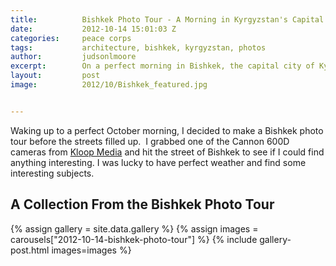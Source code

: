 ```yaml
---
title:			Bishkek Photo Tour - A Morning in Kyrgyzstan's Capital City
date:			2012-10-14 15:01:03 Z
categories:		peace corps
tags:			architecture, bishkek, kyrgyzstan, photos
author:			judsonlmoore
excerpt:		On a perfect morning in Bishkek, the capital city of Kyrgyzstan in the heart of Central Asia, I grabbed a camera and went on a tour to capture some beauty.
layout:			post
image:			2012/10/Bishkek_featured.jpg


---
```


Waking up to a perfect October morning, I decided to make a Bishkek photo tour before the streets filled up.  I grabbed one of the Cannon 600D cameras from [Kloop Media](http://kloop.kg) and hit the street of Bishkek to see if I could find anything interesting. I was lucky to have perfect weather and find some interesting subjects.

## A Collection From the Bishkek Photo Tour

{% assign gallery = site.data.gallery %}
{% assign images = carousels["2012-10-14-bishkek-photo-tour"] %}
{% include gallery-post.html images=images %}
